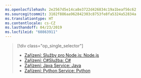 ```yaml
---
ms.openlocfilehash: 2e2567d5e14ca8e3722d426834c19a1beaf56c62
ms.sourcegitcommit: 3102f886aa962842303c8753fe8fa5324a52834a
ms.translationtype: HT
ms.contentlocale: cs-CZ
ms.lasthandoff: 04/23/2019
ms.locfileid: "60863911"
---
```

> [!div class="op_single_selector"]
> * [Zařízení: Služby pro Node.js: Node.js](../articles/iot-hub/iot-hub-node-node-schedule-jobs.md)
> * [Zařízení: C#Služba: C#](../articles/iot-hub/iot-hub-csharp-csharp-schedule-jobs.md)
> * [Zařízení: Java Service: Java](../articles/iot-hub/iot-hub-java-java-schedule-jobs.md)
> * [Zařízení: Python Service: Python](../articles/iot-hub/iot-hub-python-python-schedule-jobs.md)
